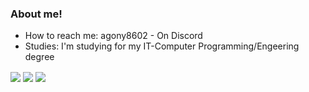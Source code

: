 ### About me!

- How to reach me: agony8602 - On Discord
- Studies: I'm studying for my IT-Computer Programming/Engeering degree
<a>
  <img align="center" src="https://github-readme-stats.vercel.app/api/top-langs/?username=thymester&theme=dracula" />
</a>
<a>
  <img align="center" src="https://github-readme-stats.vercel.app/api?username=thymester&show=reviews,discussions_started,discussions_answered,prs_merged,prs_merged_percentage&theme=dracula" />
</a>
<a>
  <img align="center" src="https://github-readme-stats.vercel.app/api?username=thymester&show_icons=true&theme=dracula" />
</a>
